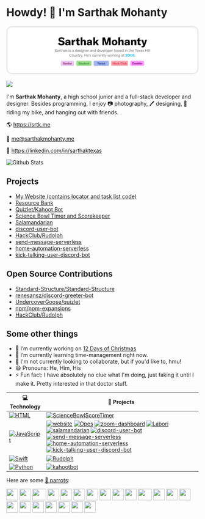 # Howdy! 🤠 I'm Sarthak Mohanty
![](https://github.com/sarthaktexas/sarthaktexas/blob/master/gh-header-image.png)

![](https://komarev.com/ghpvc/?username=sarthaktexas&color=blueviolet)

I'm **Sarthak Mohanty**, a high school junior and a full-stack developer and designer. Besides programming, I enjoy 📷 photography, 🖊 designing, 🚵 riding my bike, and hanging out with friends.

🌎 https://srtk.me

📨 [me@sarthakmohanty.me](mailto:me@sarthakmohanty.me)

💼 https://linkedin.com/in/sarthaktexas

![Github Stats](https://github-readme-stats.vercel.app/api?username=sarthaktexas&count_private=true&show_icons=true)
## Projects
- [My Website (contains locator and task list code) ](https://github.com/sarthaktexas/sarthaktexas.github.io)
- [Resource Bank](https://github.com/sarthakmohantyinc/Opes)
- [Quizlet/Kahoot Bot](https://github.com/sarthaktexas/)
- [Science Bowl Timer and Scorekeeper](https://github.com/sarthaktexas/ScienceBowlScoreTimer)
- [Salamandarian](https://github.com/sarthaktexas/Salamandarian)
- [discord-user-bot](https://github.com/sarthaktexas/discord-user-bot)
- [HackClub/Rudolph](https://github.com/HackClub/Rudolph)
- [send-message-serverless](https://github.com/sarthaktexas/send-message-serverless)
- [home-automation-serverless](https://github.com/sarthaktexas/home-automation-serverless)
- [kick-talking-user-discord-bot](https://github.com/sarthaktexas/kick-talking-user-discord-bot)

## Open Source Contributions

- [Standard-Structure/Standard-Structure](https://github.com/Standard-Structure/Standard-Structure) 
- [renesansz/discord-greeter-bot](https://github.com/renesansz/discord-greeter-bot)
- [UndercoverGoose/quizlet](https://github.com/UndercoverGoose/quizlet)
- [npm/npm-expansions](https://github.com/npm/npm-expansions)
- [HackClub/Rudolph](https://github.com/HackClub/Rudolph)

## Some other things

- 🔭 I’m currently working on [12 Days of Christmas](https://hackclub.com)
- 🌱 I’m currently learning time-management right now.
- 👯 I'm not currently looking to collaborate, but if you'd like to, hmu!
- 😄 Pronouns: He, Him, His
- ⚡ Fun fact: I have absolutely no clue what I'm doing, just faking it until I make it. Pretty interested in that doctor stuff.

<!-- START OF PROFILE STACK, DO NOT REMOVE -->
| 💻 **Technology** | 🚀 **Projects** |
|-|-|
| [![HTML](https://img.shields.io/static/v1?label=&message=HTML&color=E34F26&logo=html5&logoColor=FFFFFF)](https://github.com/sarthaktexas?tab=repositories&q=&type=&language=html) | [![ScienceBowlScoreTimer](https://img.shields.io/static/v1?label=&message=ScienceBowlScoreTimer&color=000605&logo=github&logoColor=white&labelColor=000605)](https://github.com/sarthaktexas/ScienceBowlScoreTimer) |
| [![JavaScript](https://img.shields.io/static/v1?label=&message=JavaScript&color=F1E05A&logo=javascript&logoColor=FFFFFF)](https://github.com/sarthaktexas?tab=repositories&q=&type=&language=javascript) | [![website](https://img.shields.io/static/v1?label=&message=website&color=000605&logo=github&logoColor=white&labelColor=000605)](https://github.com/sarthaktexas/website) [![Opes](https://img.shields.io/static/v1?label=&message=Opes&color=000605&logo=github&logoColor=white&labelColor=000605)](https://github.com/sarthakmohantyinc/Opes) [![zoom-dashboard](https://img.shields.io/static/v1?label=&message=zoom-dashboard&color=000605&logo=github&logoColor=white&labelColor=000605)](https://github.com/sarthaktexas/zoom-dashboard) [![Labori](https://img.shields.io/static/v1?label=&message=Labori&color=000605&logo=github&logoColor=white&labelColor=000605)](https://github.com/sarthakmohantyinc/Labori) [![salamandarian](https://img.shields.io/static/v1?label=&message=salamandarian&color=000605&logo=github&logoColor=white&labelColor=000605)](https://github.com/sarthaktexas/salamandarian) [![discord-user-bot](https://img.shields.io/static/v1?label=&message=discord-user-bot&color=000605&logo=github&logoColor=white&labelColor=000605)](https://github.com/sarthaktexas/discord-user-bot) [![send-message-serverless](https://img.shields.io/static/v1?label=&message=send-message-serverless&color=000605&logo=github&logoColor=white&labelColor=000605)](https://github.com/sarthaktexas/send-message-serverless) [![home-automation-serverless](https://img.shields.io/static/v1?label=&message=home-automation-serverless&color=000605&logo=github&logoColor=white&labelColor=000605)](https://github.com/sarthaktexas/home-automation-serverless) [![kick-talking-user-discord-bot](https://img.shields.io/static/v1?label=&message=kick-talking-user-discord-bot&color=000605&logo=github&logoColor=white&labelColor=000605)](https://github.com/sarthaktexas/kick-talking-user-discord-bot) |
| [![Swift](https://img.shields.io/static/v1?label=&message=Swift&color=FA7343&logo=swift&logoColor=FFFFFF)](https://github.com/sarthaktexas?tab=repositories&q=&type=&language=swift) | [![Rudolph](https://img.shields.io/static/v1?label=&message=Rudolph&color=000605&logo=github&logoColor=white&labelColor=000605)](https://github.com/HackClub/Rudolph) |
| [![Python](https://img.shields.io/static/v1?label=&message=Python&color=3776AB&logo=python&logoColor=FFFFFF)](https://github.com/sarthaktexas?tab=repositories&q=&type=&language=python) | [![kahootbot](https://img.shields.io/static/v1?label=&message=kahootbot&color=000605&logo=github&logoColor=white&labelColor=000605)](https://github.com/sarthaktexas/kahootbot) |
<!-- END OF PROFILE STACK, DO NOT REMOVE -->

Here are some [🦜 parrots](https://cultofthepartyparrot.com):

<div>
    <img src="https://cultofthepartyparrot.com/parrots/hd/githubparrot.gif" width="30" height="30"/>
    <img src="https://cultofthepartyparrot.com/parrots/hd/darkmodeparrot.gif" width="30" height="30"/>
    <img src="https://cultofthepartyparrot.com/parrots/asyncparrot.gif" width="36" height="30"/>
    <img src="https://cultofthepartyparrot.com/parrots/exceptionallyfastparrot.gif" width="30" height="30"/>
    <img src="https://cultofthepartyparrot.com/parrots/hd/60fpsparrot.gif" width="30" height="30"/>
    <img src="https://cultofthepartyparrot.com/parrots/hd/jumpingparrot.gif" width="30" height="30"/>
    <img src="https://cultofthepartyparrot.com/parrots/hd/opensourceparrot.gif" width="30" height="30"/>
    <img src="https://cultofthepartyparrot.com/parrots/hd/hypnoparrotlight.gif" width="30" height="30"/>
    <img src="https://cultofthepartyparrot.com/parrots/hd/shortparrot.gif" width="30" height="30"/>
    <img src="https://cultofthepartyparrot.com/parrots/databaseparrot.gif" width="30" height="30"/>
    <img src="https://cultofthepartyparrot.com/parrots/fixparrot.gif" width="36" height="30"/>
    <img src="https://cultofthepartyparrot.com/parrots/hd/laptop_parrot.gif" width="30" height="30"/>
    <img src="https://cultofthepartyparrot.com/parrots/hd/spinningparrot.gif" width="30" height="30"/>
    <img src="https://cultofthepartyparrot.com/parrots/hd/horizontalparrot.gif" width="30" height="30"/>
    <img src="https://cultofthepartyparrot.com/parrots/hd/levitationparrot.gif" width="30" height="30"/>
    <img src="https://cultofthepartyparrot.com/parrots/hd/meldparrot.gif" width="30" height="30"/>
    <img src="https://cultofthepartyparrot.com/parrots/slomoparrot.gif" width="30" height="30"/>
    <img src="https://cultofthepartyparrot.com/parrots/hd/moonwalkingparrot.gif" width="30" height="30"/>
    <img src="https://cultofthepartyparrot.com/parrots/hd/stableparrot.gif" width="30" height="30"/>
    <img src="https://cultofthepartyparrot.com/parrots/hd/scienceparrot.gif" width="30" height="30"/>
    <img src="https://cultofthepartyparrot.com/parrots/hd/sushiparrot.gif" width="30" height="30"/>
</div>
